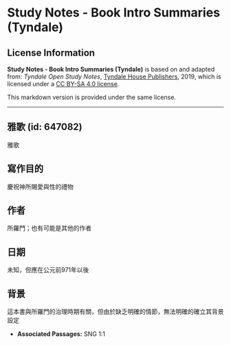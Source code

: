 # Study Notes - Book Intro Summaries (Tyndale)

## License Information

**Study Notes - Book Intro Summaries (Tyndale)** is based on and adapted from: _Tyndale Open Study Notes_, [Tyndale House Publishers](https://tyndaleopenresources.com/), 2019, which is licensed under a [CC BY-SA 4.0 license](https://creativecommons.org/licenses/by-sa/4.0/legalcode.en).

This markdown version is provided under the same license.



--------------------------------

## 雅歌 (id: 647082)

雅歌

寫作目的
----

慶祝神所賜愛與性的禮物

作者
--

所羅門；也有可能是其他的作者

日期
--

未知，但應在公元前971年以後

背景
--

這本書與所羅門的治理時期有關，但由於缺乏明確的情節，無法明確的確立其背景設定

* **Associated Passages:** SNG 1:1

